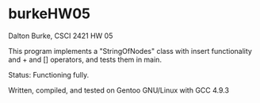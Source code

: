 # burkeHW05
Dalton Burke, CSCI 2421 HW 05

This program implements a "StringOfNodes" class with insert functionality and + and [] operators, and tests them in main.

Status: Functioning fully.

Written, compiled, and tested on Gentoo GNU/Linux with GCC 4.9.3
